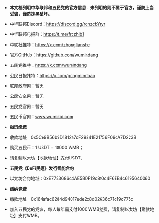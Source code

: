 * **本文档列明中华联邦和五民党的官方信息，未列明的则不属于官方，谨防上当受骗，谨防抹黑破坏。**
* 中华联邦Discord：https://discord.gg/rdnzcbYryr
* 中华联邦电报群：https://t.me/frczhlb1
* 中联社推特：https://x.com/zhonglianshe
* 官方GitHub：https://github.com/wumindang
* 五民党推特：https://x.com/wumindang
* 公民日报推特：https://x.com/gongminribao
* 联邦政府网：暂无
* 公民安全网：暂无
* 五民党官网：暂无
* 五民币官网：www.wuminbi.com

* **融资缴费**
* 收款地址：0x5Ce9B56b9D1812a7cF29841E21756F09cA7D223B
* 购买五民币：1 USDT = 10000 WMB；
* 请复制以太坊【收款地址】支付USDT。

* **五民党《DeFi民运》发行智能合约**
* 以太坊合约地址：0xE7723686c4AE5BDF19c8f0c4F6EB4c6195640060

* **缴纳党费**
* 缴款地址：0x164afac6284d94017ede2c8d02636c71d19c775c
* 加入五民党的党友，每人每年需支付1000 WMB党费，请复制以太坊【缴款地址】支付WMB。